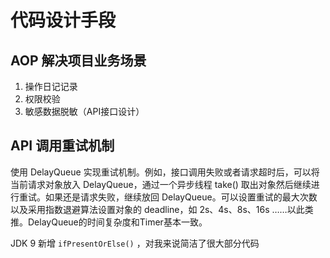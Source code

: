 # 代码设计手段

## AOP 解决项目业务场景

1. 操作日记记录
2. 权限校验
3. 敏感数据脱敏（API接口设计）

## API 调用重试机制

使用 DelayQueue  实现重试机制。例如，接口调用失败或者请求超时后，可以将当前请求对象放入 DelayQueue，通过一个异步线程 take() 取出对象然后继续进行重试。如果还是请求失败，继续放回 DelayQueue。可以设置重试的最大次数以及采用指数退避算法设置对象的 deadline，如 2s、4s、8s、16s ……以此类推。DelayQueue的时间复杂度和Timer基本一致。





JDK 9 新增 `ifPresentOrElse()` ，对我来说简洁了很大部分代码
